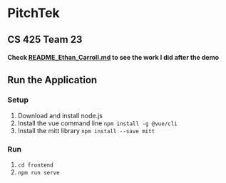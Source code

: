 # PitchTek
## CS 425 Team 23

#### Check <ins>README_Ethan_Carroll.md</ins> to see the work I did after the demo

## Run the Application
### Setup
1. Download and install node.js
2. Install the vue command line `npm install -g @vue/cli`
3. Install the mitt library `npm install --save mitt`
### Run
1. `cd frontend`
2. `npm run serve`
